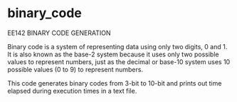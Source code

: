 # binary_code
EE142 BINARY CODE GENERATION

Binary code is a system of representing data using only two digits, 0 and 1. It is also known as the base-2 system because it uses only two possible values to represent numbers, just as the decimal or base-10 system uses 10 possible values (0 to 9) to represent numbers.

This code generates binary codes from 3-bit to 10-bit and prints out time elapsed during execution times in a text file.
